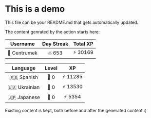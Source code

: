 # This is a demo

This file can be your README.md that gets automatically updated.

The content genrated by the action starts here:

<!--START_SECTION:duolingoStats-->
<!-- Automatically generated with https://github.com/centrumek/duolingo-readme-stats-->

| Username | Day Streak | Total XP |
|:---:|:---:|:---:|
| 👤 Centrumek | 🔥 653 | ⚡ 30169 |

| Language | Level | XP |
|:---:|:---:|:---:|
| 🇪🇸 Spanish | 👑 0 | ⚡ 11285 |
| 🇺🇦 Ukrainian | 👑 0 | ⚡ 13530 |
| 🇯🇵 Japanese | 👑 0 | ⚡ 5354 |

<!--END_SECTION:duolingoStats-->

Existing content is kept, both before and after the generated content :)